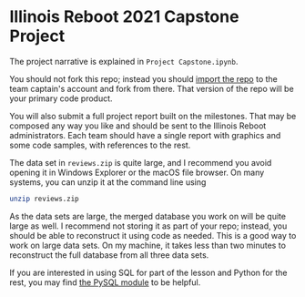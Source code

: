 # Illinois Reboot 2021 Capstone Project

The project narrative is explained in `Project Capstone.ipynb`.

You should not fork this repo; instead you should [import the repo](https://github.com/new/import) to the
team captain's account and fork from there.  That version of the repo will be your primary code product.

You will also submit a full project report built on the milestones.  That may be composed any way you like
and should be sent to the Illinois Reboot administrators.  Each team should have a single report with
graphics and some code samples, with references to the rest.

The data set in `reviews.zip` is quite large, and I recommend you avoid opening it in Windows Explorer or
the macOS file browser.  On many systems, you can unzip it at the command line using

```sh
unzip reviews.zip
```

As the data sets are large, the merged database you work on will be quite large as well.  I recommend not
storing it as part of your repo; instead, you should be able to reconstruct it using code as needed.  This
is a good way to work on large data sets.  On my machine, it takes less than two minutes to reconstruct
the full database from all three data sets.

If you are interested in using SQL for part of the lesson and Python for the rest, you may find
[the PySQL module](https://swcarpentry.github.io/sql-novice-survey/10-prog/index.html) to be helpful.
